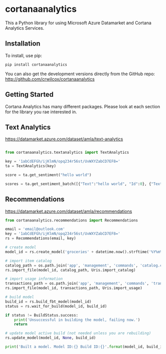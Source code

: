 cortanaanalytics
================

This a Python library for using Microsoft Azure Datamarket and Cortana Analytics Services.


Installation
------------

To install, use pip:

```
pip install cortanaanalytics
```

You can also get the development versions directly from the GitHub repo: http://github.com/crwilcox/cortanaanalytics

Getting Started
---------------
Cortana Analytics has many different packages. Please look at each section for the library you rae interested in.
	

Text Analytics
--------------
https://datamarket.azure.com/dataset/amla/text-analytics

```python

from cortanaanalytics.textanalytics import TextAnalytics

key = '1abCdEFGh/ijKlmN/opq234r56st/UvWXYZabCD7EF8='
ta = TextAnalytics(key)

score = ta.get_sentiment("hello world")

scores = ta.get_sentiment_batch([{"Text":"hello world", "Id":0}, {"Text":"hello world again", "Id":2}])
```

Recommendations
---------------
https://datamarket.azure.com/dataset/amla/recommendations

```python
from cortanaanalytics.recommendations import Recommendations

email = 'email@outlook.com'
key = '1abCdEFGh/ijKlmN/opq234r56st/UvWXYZabCD7EF8='
rs = Recommendations(email, key)

# create model
model_id = rs.create_model('groceries' + datetime.now().strftime('%Y%m%d%H%M%S'))

# import item catalog
catalog_path = os.path.join('app', 'management', 'commands', 'catalog.csv')
rs.import_file(model_id, catalog_path, Uris.import_catalog)

# import usage information
transactions_path = os.path.join('app', 'management', 'commands', 'transactions.csv')
rs.import_file(model_id, transactions_path, Uris.import_usage)

# build model
build_id = rs.build_fbt_model(model_id)
status = rs.wait_for_build(model_id, build_id)

if status != BuildStatus.success:
    print('Unsuccessful in building the model, failing now.')
    return

# update model active build (not needed unless you are rebuilding)
rs.update_model(model_id, None, build_id)

print('Built a model. Model ID:{} Build ID:{}'.format(model_id, build_id))
```
